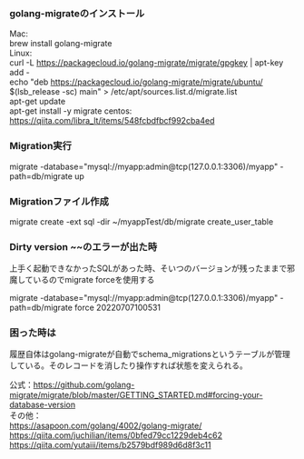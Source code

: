 ### golang-migrateのインストール

Mac:   
brew install golang-migrate   
Linux:   
curl -L https://packagecloud.io/golang-migrate/migrate/gpgkey | apt-key add -   
echo "deb https://packagecloud.io/golang-migrate/migrate/ubuntu/ $(lsb_release -sc) main" > /etc/apt/sources.list.d/migrate.list   
apt-get update   
apt-get install -y migrate
centos:   
https://qiita.com/libra_lt/items/548fcbdfbcf992cba4ed   
   
### Migration実行
migrate -database="mysql://myapp:admin@tcp(127.0.0.1:3306)/myapp" -path=db/migrate up   
   
### Migrationファイル作成
migrate create -ext sql -dir ~/myappTest/db/migrate create_user_table   
   
### Dirty version ~~のエラーが出た時
上手く起動できなかったSQLがあった時、そいつのバージョンが残ったままで邪魔しているのでmigrate forceを使用する   
   
migrate -database="mysql://myapp:admin@tcp(127.0.0.1:3306)/myapp" -path=db/migrate force 20220707100531   
   
### 困った時は
履歴自体はgolang-migrateが自動でschema_migrationsというテーブルが管理している。そのレコードを消したり操作すれば状態を変えられる。   
   
公式：https://github.com/golang-migrate/migrate/blob/master/GETTING_STARTED.md#forcing-your-database-version   
その他：   
https://asapoon.com/golang/4002/golang-migrate/   
https://qiita.com/juchilian/items/0bfed79cc1229deb4c62   
https://qiita.com/yutaiii/items/b2579bdf989d6d8f3c11   